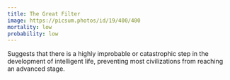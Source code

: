 ```yaml
---
title: The Great Filter
image: https://picsum.photos/id/19/400/400
mortality: low
probability: low
---
```


Suggests that there is a highly improbable or catastrophic step in the development of intelligent life, preventing most civilizations from reaching an advanced stage.
